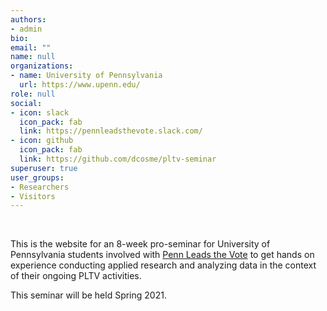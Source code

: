 ```yaml
---
authors:
- admin
bio: 
email: ""
name: null
organizations:
- name: University of Pennsylvania
  url: https://www.upenn.edu/
role: null
social:
- icon: slack
  icon_pack: fab
  link: https://pennleadsthevote.slack.com/
- icon: github
  icon_pack: fab
  link: https://github.com/dcosme/pltv-seminar
superuser: true
user_groups:
- Researchers
- Visitors
---
```


<br>

This is the website for an 8-week pro-seminar for University of Pennsylvania students involved with [Penn Leads the Vote](https://www.pennvotes.org/) to get hands on experience conducting applied research and analyzing data in the context of their ongoing PLTV activities.

This seminar will be held Spring 2021.
